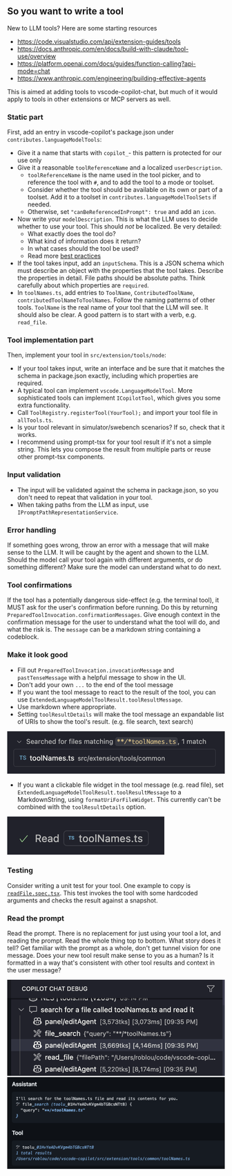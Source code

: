 ## So you want to write a tool

New to LLM tools? Here are some starting resources
- https://code.visualstudio.com/api/extension-guides/tools
- https://docs.anthropic.com/en/docs/build-with-claude/tool-use/overview
- https://platform.openai.com/docs/guides/function-calling?api-mode=chat
- https://www.anthropic.com/engineering/building-effective-agents

This is aimed at adding tools to vscode-copilot-chat, but much of it would apply to tools in other extensions or MCP servers as well.

### Static part

First, add an entry in vscode-copilot's package.json under `contributes.languageModelTools`:
- Give it a name that starts with `copilot_`- this pattern is protected for our use only
- Give it a reasonable `toolReferenceName` and a localized `userDescription`.
  - `toolReferenceName` is the name used in the tool picker, and to reference the tool with `#`, and to add the tool to a mode or toolset.
  - Consider whether the tool should be available on its own or part of a toolset. Add it to a toolset in `contributes.languageModelToolSets` if needed.
  - Otherwise, set `"canBeReferencedInPrompt": true` and add an `icon`.
- Now write your `modelDescription`. This is what the LLM uses to decide whether to use your tool. This should _not_ be localized. Be very detailed:
  - What exactly does the tool do?
  - What kind of information does it return?
  - In what cases should the tool be used?
  - Read more [best practices](https://docs.anthropic.com/en/docs/build-with-claude/tool-use/overview#best-practices-for-tool-definitions)
- If the tool takes input, add an `inputSchema`. This is a JSON schema which must describe an object with the properties that the tool takes. Describe the properties in detail. File paths should be absolute paths. Think carefully about which properties are `required`.
- In `toolNames.ts`, add entries to `ToolName`, `ContributedToolName`, `contributedToolNameToToolNames`. Follow the naming patterns of other tools. `ToolName` is the real name of your tool that the LLM will see. It should also be clear. A good pattern is to start with a verb, e.g. `read_file`.

### Tool implementation part

Then, implement your tool in `src/extension/tools/node`:
- If your tool takes input, write an interface and be sure that it matches the schema in package.json exactly, including which properties are required.
- A typical tool can implement `vscode.LanguageModelTool`. More sophisticated tools can implement `ICopilotTool`, which gives you some extra functionality.
- Call `ToolRegistry.registerTool(YourTool);` and import your tool file in `allTools.ts`.
- Is your tool relevant in simulator/swebench scenarios? If so, check that it works.
- I recommend using prompt-tsx for your tool result if it's not a simple string. This lets you compose the result from multiple parts or reuse other prompt-tsx components.

### Input validation

- The input will be validated against the schema in package.json, so you don't need to repeat that validation in your tool.
- When taking paths from the LLM as input, use `IPromptPathRepresentationService`.

### Error handling

If something goes wrong, throw an error with a message that will make sense to the LLM. It will be caught by the agent and shown to the LLM. Should the model call your tool again with different arguments, or do something different? Make sure the model can understand what to do next.

### Tool confirmations

If the tool has a potentially dangerous side-effect (e.g. the terminal tool), it MUST ask for the user's confirmation before running. Do this by returning `PreparedToolInvocation.confirmationMessages`. Give enough context in the confirmation message for the user to understand what the tool will do, and what the risk is. The `message` can be a markdown string containing a codeblock.

### Make it look good

- Fill out `PreparedToolInvocation.invocationMessage` and `pastTenseMessage` with a helpful message to show in the UI.
- Don't add your own `...` to the end of the tool message
- If you want the tool message to react to the result of the tool, you can use `ExtendedLanguageModelToolResult.toolResultMessage`.
- Use markdown where appropriate.
- Setting `toolResultDetails` will make the tool message an expandable list of URIs to show the tool's result. (e.g. file search, text search)

![](./media/expandable-tool-result.png)

- If you want a clickable file widget in the tool message (e.g. read file), set `ExtendedLanguageModelToolResult.toolResultMessage` to a MarkdownString, using `formatUriForFileWidget`. This currently can't be combined with the `toolResultDetails` option.

![](./media/file-widget.png)

### Testing

Consider writing a unit test for your tool. One example to copy is [`readFile.spec.tsx`](https://github.com/microsoft/vscode-copilot/blob/a2b8af8b8e7286d4da77ff4108b6bcdeb1441d79/src/extension/tools/node/test/readFile.spec.tsx#L40-L59). This test invokes the tool with some hardcoded arguments and checks the result against a snapshot.

### Read the prompt

Read the prompt. There is no replacement for just using your tool a lot, and reading the prompt. Read the whole thing top to bottom. What story does it tell? Get familiar with the prompt as a whole, don't get tunnel vision for one message. Does your new tool result make sense to you as a human? Is it formatted in a way that's consistent with other tool results and context in the user message?

![](./media/debug-view.png)
![](./media/tool-log.png)
